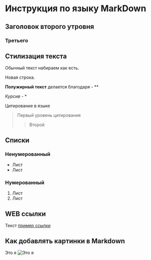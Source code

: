 # Инструкция по языку MarkDown

## Заголовок второго утровня 
### Третьего

## Стилизация текста


Обычный текст набираем как есть.

Новая строка.

**Полужирный текст** делается благодаря - **

*Курсив*  - *

Цитирование в языке  
> Первый уровень цитирования
>> Второй

## Списки
### Ненумерованный
* Лист 
* Лист 

### Нумерованный
1. Лист
2. Лист

## WEB ссылки
Текст [пример ссылки](http.example.com "Всплывающая подсказка")

## Как добавлять картинки в Markdown
Это я
![Это я](GolCWR8edcw-1.jpg)
